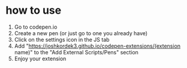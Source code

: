 # how to use
1. Go to codepen.io
2. Create a new pen (or just go to one you already have)
3. Click on the settings icon in the JS tab
4. Add "https://joshkordek3.github.io/codepen-extensions/(extension name)" to the "Add External Scripts/Pens" section
5. Enjoy your extension
